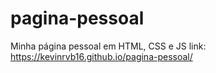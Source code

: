 # pagina-pessoal
Minha página pessoal em HTML, CSS e JS
link: https://kevinrvb16.github.io/pagina-pessoal/
